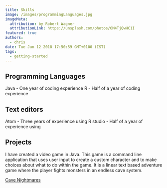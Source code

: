 ```yaml
---
title: Skills
image: /images/programmingLanguages.jpg
imageMeta:
  attribution: by Robert Wagner
  attributionLink: https://unsplash.com/photos/OM4TjQwHC1I
featured: true
authors:
  - chris
date: Tue Jun 12 2018 17:50:59 GMT+0100 (IST)
tags:
  - getting-started
---
```


## Programming Languages
Java - One year of coding experience
R -  Half of a year of coding experience

## Text editors
Atom - Three years of experience using
R studio - Half of a year of experience using

## Projects
I have created a video game in Java. This game is a command line application
that uses user input to create a custom character and to make choices about
what to do within the game. It is a linear text based adventure game where the
player fights monsters in an endless cave system.

[Cave Nightmares](https://github.com/rankinsbella/Cave-Nightmares-textbasegame)

